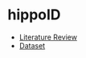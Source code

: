 # hippoID

- [Literature Review](https://docs.google.com/spreadsheets/d/1sTuxn2YAw7M0vv4rzzLla4uN321ub8xqz-jMf5QwbTc/edit?usp=sharing)
- [Dataset](https://udemontreal-my.sharepoint.com/:f:/g/personal/yorguin_jose_mantilla_ramos_umontreal_ca/EmwgRHSs73hMrXK5vXhdpckBTnHmzpW_bNzuzN5QHDx7KA?e=UYbnU3)